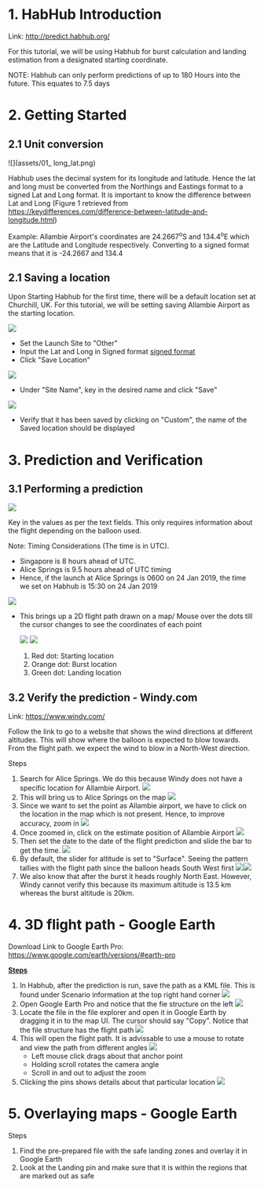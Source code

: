 # 1. HabHub Introduction

Link: http://predict.habhub.org/ 

For this tutorial, we will be using Habhub for burst calculation and landing estimation from a designated starting coordinate.

NOTE: Habhub can only perform predictions of up to 180 Hours into the future. This equates to 7.5 days 

# 2. Getting Started 

## 2.1 Unit conversion

![](assets/01_ long_lat.png)

Habhub uses the decimal system for its longitude and latitude. Hence the lat and long must be converted from the Northings and Eastings format to a signed Lat and Long format. It is important to know the difference between Lat and Long (Figure 1 retrieved from https://keydifferences.com/difference-between-latitude-and-longitude.html)

Example: Allambie Airport's coordinates are 24.2667<sup>o</sup>S and 134.4<sup>o</sup>E which are the Latitude and Longitude respectively. Converting to a signed format means that it is <a name="sign">-24.2667 and 134.4</a>

## 2.1 Saving a location

Upon Starting Habhub for the first time, there will be a default location set at Churchill, UK. For this tutorial, we will be setting saving Allambie Airport as the starting location. 

![](assets/02_save.png)

- Set the Launch Site to "Other"
- Input the Lat and Long in Signed format [signed format](#sign)
- Click "Save Location"

![](assets/03_save.PNG)

- Under "Site Name", key in the desired name and click "Save"

![](assets/04_save.PNG)

- Verify that it has been saved by clicking on "Custom", the name of the Saved location should be displayed

# 3. Prediction and Verification 

## 3.1 Performing a prediction

![](assets/05_prediction_info.png)

Key in the values as per the text fields. This only requires information about the flight depending on the balloon used.

Note: Timing Considerations (The time is in UTC). 

- Singapore is 8 hours ahead of UTC. 
- Alice Springs is 9.5 hours ahead of UTC timing 
- Hence, if the launch at Alice Springs is 0600 on 24 Jan 2019, the time we set on Habhub is 15:30 on 24 Jan 2019

![](assets/06_2D_flight_path.PNG)

- This brings up a 2D flight path drawn on a map/ Mouse over the dots till the cursor changes to see the coordinates of each point 

  ![](assets/07_predicted_landing.png)
  ![](assets/07b_predicted_burst.PNG)

  1. Red dot: Starting location
  2. Orange dot: Burst location 
  3. Green dot: Landing location

## 3.2 Verify the prediction - Windy.com

Link: https://www.windy.com/

Follow the link to go to a website that shows the wind directions at different altitudes. This will show where the balloon is expected to blow towards. From the flight path. we expect the wind to blow in a North-West direction.

Steps

1. Search for Alice Springs. We do this because Windy does not have a specific location for Allambie Airport.
   ![](assets/08_windy_alice_springs.png)
2. This will bring us to Alice Springs on the map
   ![](assets/09_windy_alice_springs.PNG)
3. Since we want to set the point as Allambie airport, we have to click on the location in the map which is not present. Hence, to improve accuracy, zoom in
   ![](assets/10_windy_zoom.png)
4. Once zoomed in, click on the estimate position of Allambie Airport
   ![](assets/11_windy_allambie.PNG)
5. Then set the date to the date of the flight prediction and slide the bar to get the time.
   ![](assets/12_windy_date.PNG)
6. By default, the slider for altitude is set to "Surface". Seeing the pattern tallies with the flight path since the balloon heads South West first ![](assets/13_windy_surface.png)![](assets/14_windy_surface.png)
7. We also know that after the burst it heads roughly North East. However, Windy cannot verify this because its maximum altitude is 13.5 km whereas the burst altitude is 20km. 

# 4. 3D flight path  - Google Earth

Download Link to Google Earth Pro: https://www.google.com/earth/versions/#earth-pro

**<u>Steps</u>**

1. In Habhub, after the prediction is run, save the path as a KML file. This is found under Scenario information at the top right hand corner 
   ![](assets/15_scenario.png)
2. Open Google Earth Pro and notice that the fie structure on the left 
   ![](assets/16_GE_files.png)
3. Locate the file in the file explorer and open it in Google Earth by dragging it in to the map UI. The cursor should say "Copy". Notice that the file structure has the flight path 
   ![](assets/17_GE_files.png)
4. This will open the flight path. It is advissable to use a mouse to rotate and view the path from different angles 
   ![](assets/18_GE_flight.png)
   - Left mouse click drags about that anchor point 
   - Holding scroll rotates the camera angle 
   - Scroll in and out to adjust the zoom 
5. Clicking the pins shows details about that particular location 
   ![](assets/19_GE_pins.png)

# 5. Overlaying maps - Google Earth

Steps

1. Find the pre-prepared file with the safe landing zones and overlay it in Google Earth 
2. Look at the Landing pin and make sure that it is within the regions that are marked out as safe 

